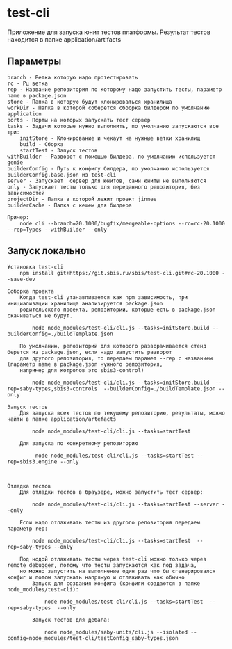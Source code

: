 # test-cli
Приложение для запуска юнит тестов платформы. 
Результат тестов находится в папке application/artifacts

## Параметры
    branch - Ветка которую надо протестировать
    rc - Рц ветка 
    rep - Название репозитория по которому надо запустить тесты, параметр name в package.json  
    store - Папка в которую будут клонироваться хранилища
    workDir - Папка в которой соберется сбоорка билдером по умолчанию application
    ports - Порты на которых запускать тест сервер  
    tasks - Задачи которые нужно выполнить, по умолчанию запускаются все три:    
        initStore - Клонирование и чекаут на нужные ветки хранилищ
        build - Сборка 
        startTest - Запуск тестов
    withBuilder - Разворот с помощью билдера, по умолчанию используется genie
    builderConfig - Путь к конфигу билдера, по умолчанию используется builderConfig.base.json из test-cli
    server - Запускает  сервер для юнитов, сами юниты не выполняются   
    only - Запускает тесты только для переданного репозитория, без зависимостей
    projectDir - Папка в которой лежит проект jinnee   
    builderCache - Папка с кешем для билдера
          
    Пример:
        node cli --branch=20.1000/bugfix/mergeable-options --rc=rc-20.1000 --rep=Types --withBuilder --only

## Запуск локально
    Установка test-cli 
        npm install git+https://git.sbis.ru/sbis/test-cli.git#rc-20.1000 --save-dev
        
    Соборка проекта
        Когда test-cli утанавливается как npm зависимость, при инициализации хранилища анализируется package.json 
        родительского проекта, репозитории, которые есть в package.json скачиваться не будут.      
        
            node node_modules/test-cli/cli.js --tasks=initStore,build --builderConfig=./buildTemplate.json
        
        По умолчанию, репозиторий для которого разворачивается стенд берется из package.json, если надо запустить разворот 
        для другого репозитория, то передаем парамет --rep с названием (параметр name в package.json нужного репозитория, 
        например для котролов это sbis3-control) 
        
            node node_modules/test-cli/cli.js --tasks=initStore,build  --rep=saby-types,sbis3-controls  --builderConfig=./buildTemplate.json --only
        
    Запуск тестов
        Для запуска всех тестов по текущему репозиторию, результаты, можно найти в папке application/artefacts
                
            node node_modules/test-cli/cli.js --tasks=startTest
    
        Для запуска по конкретному репозиторию 
        
             node node_modules/test-cli/cli.js --tasks=startTest --rep=sbis3.engine --only
         
         
        
    Отладка тестов
        Для отладки тестов в браузере, можно запустить тест сервер: 
        
            node node_modules/test-cli/cli.js --tasks=startTest --server --only 
        
        Если надо отлаживать тесты из другого репозитория передаем параметр rep:
        
            node node_modules/test-cli/cli.js --tasks=startTest  --rep=saby-types --only
        
        Под нодой отлаживать тесты через test-cli можно только через remote debugger, потому что тесты запускаются как под задача,
        но можно запустить на выполнение один раз что бы сгенерировался конфиг и потом запускать напрямую и отлаживать как обычно
            Запуск для создания конфига (конфиги создаются в папке node_modules/test-cli):    
        
                node node_modules/test-cli/cli.js --tasks=startTest  --rep=saby-types  --only
        
            Запуск тестов для дебага:
        
                node node_modules/saby-units/cli.js --isolated --config=node_modules/test-cli/testConfig_saby-types.json
